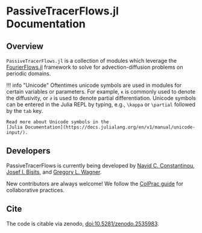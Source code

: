 # PassiveTracerFlows.jl Documentation


## Overview

`PassiveTracerFlows.jl` is a collection of modules which leverage the 
[FourierFlows.jl](https://github.com/FourierFlows/FourierFlows.jl) framework to solve for
advection-diffusion problems on periodic domains.

!!! info "Unicode"
    Oftentimes unicode symbols are used in modules for certain variables or parameters. For 
    example, `κ` is commonly used to denote the diffusivity, or `∂` is used 
    to denote partial differentiation. Unicode symbols can be entered in the Julia REPL by 
    typing, e.g., `\kappa` or `\partial` followed by the `tab` key.
    
    Read more about Unicode symbols in the 
    [Julia Documentation](https://docs.julialang.org/en/v1/manual/unicode-input/).


## Developers

PassiveTracerFlows is currently being developed by [Navid C. Constantinou](http://www.navidconstantinou.com), [Josef I. Bisits](https://au.linkedin.com/in/josef-bisits-066253123), and [Gregory L. Wagner](https://glwagner.github.io).

New contributors are always welcome! We follow the [ColPrac guide](https://github.com/SciML/ColPrac) for
collaborative practices.



## Cite

The code is citable via zenodo, [doi:10.5281/zenodo.2535983](https://doi.org/10.5281/zenodo.2535983).
